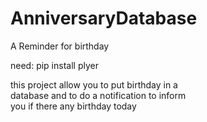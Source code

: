 # AnniversaryDatabase

A Reminder for birthday 
  
need: pip install plyer 

this project allow you to put birthday in a  
database and to do a notification to inform  
you if there any birthday today  
